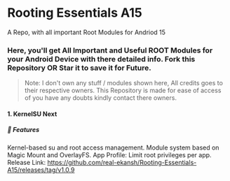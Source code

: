 

# Rooting Essentials A15
A Repo, with all important Root Modules for Andriod 15

### Here, you'll get All Important and Useful ROOT Modules for your Android Device with there detailed info. Fork this Repository OR Star it to save it for Future.

> Note:
> I don't own any stuff / modules shown here, All credits goes to their respective owners. This Repository is made for ease of access of you have any doubts kindly contact there owners.


#### 1. KernelSU Next
##### 🚀 Features
Kernel-based su and root access management.
Module system based on Magic Mount and OverlayFS.
App Profile: Limit root privileges per app.
Release Link: https://github.com/real-ekansh/Rooting-Essentials-A15/releases/tag/v1.0.9
